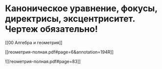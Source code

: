 # Каноническое уравнение, фокусы, директрисы, эксцентриситет. Чертеж обязательно!

[[00 Алгебра и геометрия]]

[[геометрия-полная.pdf#page=6&annotation=194R]]

![[геометрия-полная.pdf#page=83]]